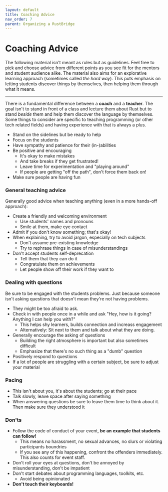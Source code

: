 ```yaml
---
layout: default
title: Coaching Advice
nav_order: 7
parent: Organizing a RustBridge
---
```


# Coaching Advice

The following material isn't meant as rules but as guidelines. Feel free to pick and choose advice from different points as you see fit for the mentors and student audience alike. The material also aims for an explorative learning approach (sometimes called *the hard way*). This puts emphasis on letting students discover things by themselves, then helping them through what it means.

---

There is a fundamental difference between a **coach** and a **teacher**. The goal isn't to stand in front of a class and lecture them about Rust but to stand *beside* them and help them discover the language by themselves. Some things to consider are specific to teaching programming (or other tech related fields) and having experience with that is always a plus.

- Stand on the sidelines but be ready to help
- Focus on the students
- Have sympathy and patience for their (in-)abilities
- Be positive and encouraging
  - It's okay to make mistakes
  - And take breaks if they get frustrated!
  - Leave time for experimentation and "playing around"
  - If people are getting "off the path", don't force them back on!
- Make sure people are having fun

### General teaching advice

 Generally good advice when teaching anything (even in a more hands-off approach):

- Create a friendly and welcoming environment
  - Use students' names and pronouns
  - Smile at them, make eye contact
- Admit if you don't know something; that's okay!
- When explaining, try to avoid jargon, especially on tech subjects
  - Don't assume pre-existing knowledge
  - Try to rephrase things in case of misunderstandings
- Don't accept students self-deprecation
  - Tell them that they can do it
  - Congratulate them on achievements
  - Let people show off their work if they want to
  
### Dealing with questions
  
Be sure to be engaged with the students problems. Just because someone isn't asking questions that doesn't mean they're not having problems. 

- They might be too afraid to ask.
- Check in with people once in a while and ask "Hey, how is it going? Anything I can help you with?"
  - This helps shy learners, builds connection and increass engagement
  - Alternatively: Sit next to them and talk about what they are doing.
- Generally encourage the asking of questions
  - Building the right atmosphere is important but also sometimes difficult
  - Emphasize that there's no such thing as a "dumb" question
- Positively respond to questions
- If a lot of people are struggling with a certain subject, be sure to adjust your material

### Pacing

- This isn't about you, it's about the students; go at their pace
- Talk slowly, leave space after saying something
- When answering questions be sure to leave them time to think about it. Then make sure they understood it


### **Don'ts**

- Follow the code of conduct of your event, **be an example that students can follow!**
  - This means no harassment, no sexual advances, no slurs or violating participants boundries
  - If you see any of this happening, confront the offenders immediately. This also counts for event staff.
- Don't roll your eyes at questions, don't be annoyed by misunderstanding, don't be impatient
- Don't start debates about programming languages, toolkits, etc.
  - Avoid being opinionated
- **Don't touch their keyboards!**
